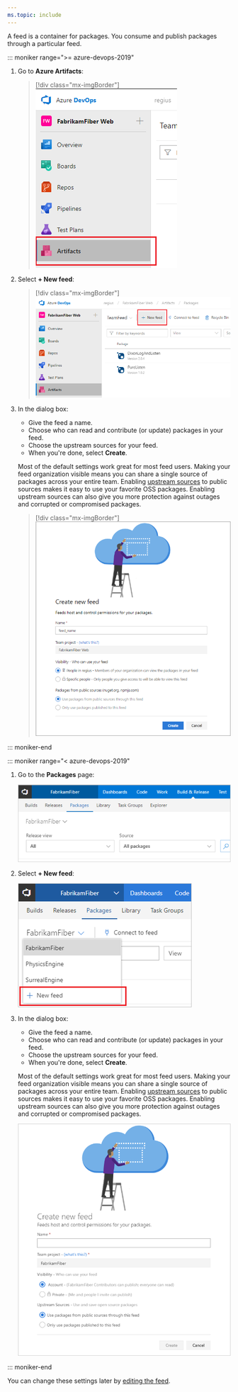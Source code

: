 ```yaml
---
ms.topic: include
---
```


A feed is a container for packages.
You consume and publish packages through a particular feed.

::: moniker range=">= azure-devops-2019"

1. Go to **Azure Artifacts**:

   > [!div class="mx-imgBorder"] 
   >![Go to Azure Artifacts](_img/goto-feed-hub-azure-devops-newnav.png)
   > 

1. Select **+ New feed**:

   > [!div class="mx-imgBorder"] 
   >![New feed button](_img/new-feed-button-azure-devops-newnav.png)
   > 

1. In the dialog box:

   - Give the feed a name.
   - Choose who can read and contribute (or update) packages in your feed.
   - Choose the upstream sources for your feed.
   - When you're done, select **Create**.

   Most of the default settings work great for most feed users. Making your feed organization visible means you can share a single source of packages across your entire team. Enabling [upstream sources](../concepts/upstream-sources.md) to public sources makes it easy to use your favorite OSS packages. Enabling upstream sources can also give you more protection against outages and corrupted or compromised packages.

   > [!div class="mx-imgBorder"] 
   >![New feed dialog box](_img/new-feed-dialog-azure-devops-newnav.png)
   > 

::: moniker-end

::: moniker range="< azure-devops-2019"

1. Go to the **Packages** page:

    ![Go to Azure Artifacts](_img/goto-feed-hub.png)

1. Select **+ New feed**:

    ![New feed button](_img/new-feed-button.png)

1. In the dialog box:

   - Give the feed a name.
   - Choose who can read and contribute (or update) packages in your feed.
   - Choose the upstream sources for your feed.
   - When you're done, select **Create**.

   Most of the default settings work great for most feed users. Making your feed organization visible means you can share a single source of packages across your entire team. Enabling [upstream sources](../concepts/upstream-sources.md) to public sources makes it easy to use your favorite OSS packages. Enabling upstream sources can also give you more protection against outages and corrupted or compromised packages.

   ![New feed dialog box](_img/new-feed-dialog.png)

::: moniker-end

You can change these settings later by [editing the feed](../feeds/edit-feed.md).
